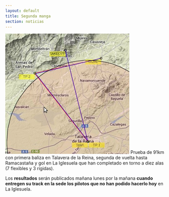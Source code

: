 ```yaml
---
layout: default
title: Segunda manga
section: noticias
---
```


<img class="left" src="images/manga_2.jpg" alt="Mapa de la segunda manga"/>
Prueba de 91km con primera baliza en Talavera de la Reina, segunda de vuelta hasta Ramacastaña y gol en La Iglesuela que han completado en torno a diez alas (7 flexibles y 3 rígidas).

Los **resultados** serán publicados mañana lunes por la mañana **cuando entregen su track en la sede los pilotos que no han podido hacerlo hoy** en La Iglesuela.

<div class="clearer" />
